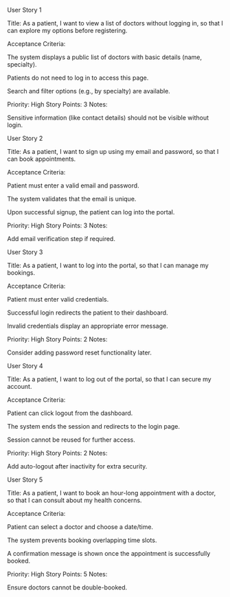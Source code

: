 User Story 1

Title:
As a patient, I want to view a list of doctors without logging in, so that I can explore my options before registering.

Acceptance Criteria:

The system displays a public list of doctors with basic details (name, specialty).

Patients do not need to log in to access this page.

Search and filter options (e.g., by specialty) are available.

Priority: High
Story Points: 3
Notes:

Sensitive information (like contact details) should not be visible without login.

User Story 2

Title:
As a patient, I want to sign up using my email and password, so that I can book appointments.

Acceptance Criteria:

Patient must enter a valid email and password.

The system validates that the email is unique.

Upon successful signup, the patient can log into the portal.

Priority: High
Story Points: 3
Notes:

Add email verification step if required.

User Story 3

Title:
As a patient, I want to log into the portal, so that I can manage my bookings.

Acceptance Criteria:

Patient must enter valid credentials.

Successful login redirects the patient to their dashboard.

Invalid credentials display an appropriate error message.

Priority: High
Story Points: 2
Notes:

Consider adding password reset functionality later.

User Story 4

Title:
As a patient, I want to log out of the portal, so that I can secure my account.

Acceptance Criteria:

Patient can click logout from the dashboard.

The system ends the session and redirects to the login page.

Session cannot be reused for further access.

Priority: High
Story Points: 2
Notes:

Add auto-logout after inactivity for extra security.

User Story 5

Title:
As a patient, I want to book an hour-long appointment with a doctor, so that I can consult about my health concerns.

Acceptance Criteria:

Patient can select a doctor and choose a date/time.

The system prevents booking overlapping time slots.

A confirmation message is shown once the appointment is successfully booked.

Priority: High
Story Points: 5
Notes:

Ensure doctors cannot be double-booked.
